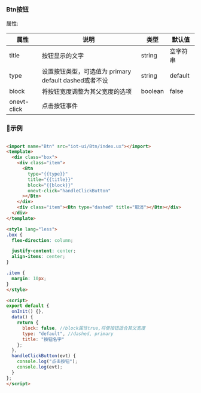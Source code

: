 ### Btn按钮

属性:

| 属性  | 说明   |  类型 | 默认值  |
| -----| ---- | ---- | ---- |
| title | 按钮显示的文字 | string | 空字符串 |
| type | 设置按钮类型，可选值为 primary default dashed或者不设| string | default |
| block | 将按钮宽度调整为其父宽度的选项 | boolean | false |
|  onevt-click | 点击按钮事件 | | |


### 示例
``` html 

<import name="Btn" src="iot-ui/Btn/index.ux"></import>
<template>
  <div class="box">
    <div class="item">
      <Btn
        type="{{type}}"
        title="{{title}}"
        block="{{block}}"
        onevt-click="handleClickButton"
      ></Btn>
    </div>
    <div class="item"><Btn type="dashed" title="取消"></Btn></div>
  </div>
</template>

<style lang="less">
.box {
  flex-direction: column;

  justify-content: center;
  align-items: center;
}

.item {
  margin: 10px;
}
</style>

<script>
export default {
  onInit() {},
  data() {
    return {
      block: false, //block属性true,将使按钮适合其父宽度
      type: "default", //dashed, primary
      title: "按钮名字"
    };
  },
  handleClickButton(evt) {
    console.log("点击按钮");
    console.log(evt);
  }
};
</script>


```